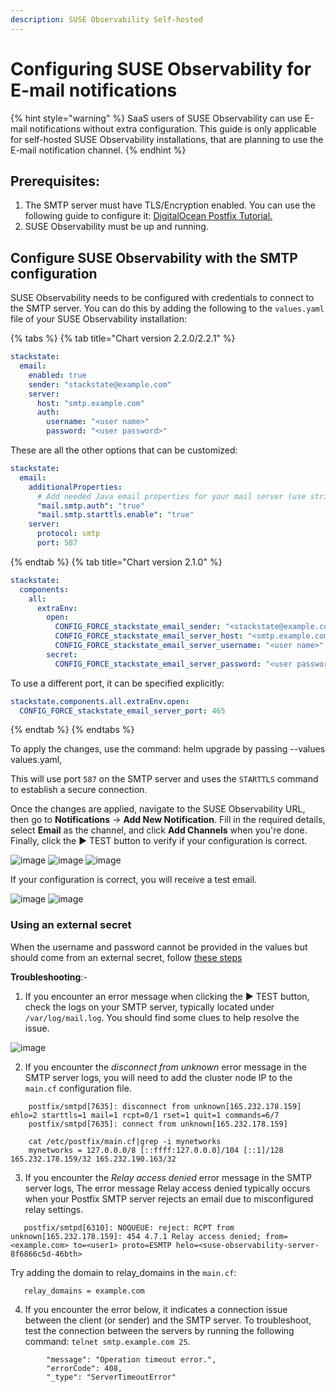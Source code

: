 ```yaml
---
description: SUSE Observability Self-hosted
---
```


# Configuring SUSE Observability for E-mail notifications

{% hint style="warning" %}
SaaS users of SUSE Observability can use E-mail notifications without extra configuration. This guide is only applicable for self-hosted SUSE Observability installations, that are planning to use the E-mail notification channel.
{% endhint %}

## Prerequisites:
1) The SMTP server must have TLS/Encryption enabled. You can use the following guide to configure it: [DigitalOcean Postfix Tutorial.](https://www.digitalocean.com/community/tutorials/how-to-install-and-configure-postfix-as-a-send-only-smtp-server-on-ubuntu-18-04)
2) SUSE Observability must be up and running.

## Configure SUSE Observability with the SMTP configuration

SUSE Observability needs to be configured with credentials to connect to the SMTP server. You can do this by adding the following to the `values.yaml` file of your SUSE Observability installation:

{% tabs %}
{% tab title="Chart version 2.2.0/2.2.1" %}

```yaml
stackstate:
  email:
    enabled: true
    sender: "stackstate@example.com"
    server:
      host: "smtp.example.com"
      auth:
        username: "<user name>"
        password: "<user password>"
```
These are all the other options that can be customized:

```yaml
stackstate:
  email:
    additionalProperties: 
      # Add needed Java email properties for your mail server (use string values), defaults are: 
      "mail.smtp.auth": "true"
      "mail.smtp.starttls.enable": "true"
    server:
      protocol: smtp
      port: 587
```
{% endtab %}
{% tab title="Chart version 2.1.0" %}
 
```yaml
stackstate:
  components:
    all:
      extraEnv:
        open:
          CONFIG_FORCE_stackstate_email_sender: "<stackstate@example.com>"
          CONFIG_FORCE_stackstate_email_server_host: "<smtp.example.com>"
          CONFIG_FORCE_stackstate_email_server_username: "<user name>"
        secret:
          CONFIG_FORCE_stackstate_email_server_password: "<user password>"
```
To use a different port, it can be specified explicitly:

```yaml
stackstate.components.all.extraEnv.open:
  CONFIG_FORCE_stackstate_email_server_port: 465
```

{% endtab %}
{% endtabs %}


To apply the changes, use the command: helm upgrade by passing --values values.yaml,

This will use port `587` on the SMTP server and uses the `STARTTLS` command to establish a secure connection.


Once the changes are applied, navigate to the SUSE Observability URL, then go to **Notifications** → **Add New Notification**. 
Fill in the required details, select **Email** as the channel, and click **Add Channels** when you're done.
Finally, click the ▶️ TEST button to verify if your configuration is correct.

![image](https://github.com/user-attachments/assets/7affa8c3-596c-477d-9591-6140fee1c431)
![image](https://github.com/user-attachments/assets/6827310e-f991-4ade-9f24-78c1f5dac282)
![image](https://github.com/user-attachments/assets/0b5c730f-51bf-403f-926c-a5d1ebe283bd)

If your configuration is correct, you will receive a test email.

![image](https://github.com/user-attachments/assets/6034f6b4-9254-4005-844f-f6fe2c52436e)
![image](https://github.com/user-attachments/assets/bfef3caf-19c2-47eb-bad9-38913afeb984)

### Using an external secret

When the username and password cannot be provided in the values but should come from an external secret, follow [these steps](/setup/security/external-secrets.md#getting-username-and-password-for-email-sending-from-an-external-secret)


**Troubleshooting**:- 
1) If you encounter an error message when clicking the ▶️ TEST button, check the logs on your SMTP server, typically located under `/var/log/mail.log`. You should find some clues to help resolve the issue.
   
![image](https://github.com/user-attachments/assets/85af37e9-86ec-4668-9cbf-d8430d07071c)

2) If you encounter the _disconnect from unknown_ error message in the SMTP server logs, you will need to add the cluster node IP to the `main.cf` configuration file.
   
```
    postfix/smtpd[7635]: disconnect from unknown[165.232.178.159] ehlo=2 starttls=1 mail=1 rcpt=0/1 rset=1 quit=1 commands=6/7 
    postfix/smtpd[7635]: connect from unknown[165.232.178.159]
```
```
    cat /etc/postfix/main.cf|grep -i mynetworks
    mynetworks = 127.0.0.0/8 [::ffff:127.0.0.0]/104 [::1]/128 165.232.178.159/32 165.232.190.163/32
```
3) If you encounter the _Relay access denied_ error message in the SMTP server logs, The error message Relay access denied typically occurs when your Postfix SMTP server rejects an email due to misconfigured relay settings. 
```
   postfix/smtpd[6310]: NOQUEUE: reject: RCPT from unknown[165.232.178.159]: 454 4.7.1 Relay access denied; from=<example.com> to=<user1> proto=ESMTP helo=<suse-observability-server-8f6866c5d-46bth>
```
   Try adding the domain to relay_domains in the `main.cf`: 
```
   relay_domains = example.com
```
4. If you encounter the error below, it indicates a connection issue between the client (or sender) and the SMTP server. To troubleshoot, test the connection between the servers by running the following command: `telnet smtp.example.com 25`.
```
        "message": "Operation timeout error.",
        "errorCode": 408,
        "_type": "ServerTimeoutError"
```
